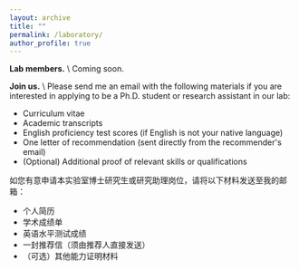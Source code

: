 ```yaml
---
layout: archive
title: ""
permalink: /laboratory/
author_profile: true
---
```


**Lab members.** \\
Coming soon.

**Join us.** \\
Please send me an email with the following materials if you are interested in applying to be a Ph.D. student or research assistant in our lab:
* Curriculum vitae
* Academic transcripts
* English proficiency test scores (if English is not your native language)
* One letter of recommendation (sent directly from the recommender's email)
* (Optional) Additional proof of relevant skills or qualifications

如您有意申请本实验室博士研究生或研究助理岗位，请将以下材料发送至我的邮箱：
* 个人简历
* 学术成绩单
* 英语水平测试成绩
* 一封推荐信（须由推荐人直接发送）
* （可选）其他能力证明材料
